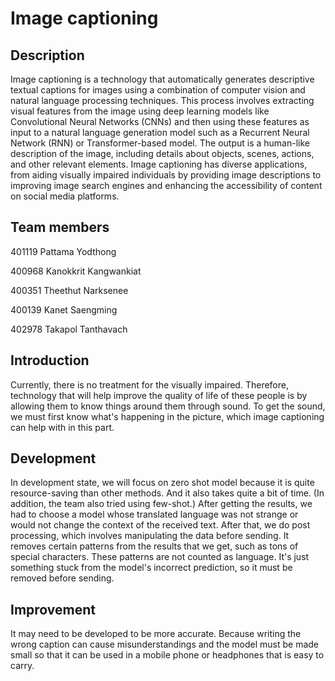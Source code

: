 # Image captioning

## Description

Image captioning is a technology that automatically generates descriptive textual captions for images using a combination of computer vision and natural language processing techniques. This process involves extracting visual features from the image using deep learning models like Convolutional Neural Networks (CNNs) and then using these features as input to a natural language generation model such as a Recurrent Neural Network (RNN) or Transformer-based model. The output is a human-like description of the image, including details about objects, scenes, actions, and other relevant elements. Image captioning has diverse applications, from aiding visually impaired individuals by providing image descriptions to improving image search engines and enhancing the accessibility of content on social media platforms.

## Team members

401119 Pattama Yodthong

400968 Kanokkrit Kangwankiat

400351 Theethut Narksenee

400139 Kanet Saengming

402978 Takapol Tanthavach

## Introduction

Currently, there is no treatment for the visually impaired. Therefore, technology that will help improve the quality of life of these people is by allowing them to know things around them through sound. To get the sound, we must first know what's happening in the picture, which image captioning can help with in this part.

## Development

In development state, we will focus on zero shot model because it is quite resource-saving than other methods. And it also takes quite a bit of time. (In addition, the team also tried using few-shot.) After getting the results, we had to choose a model whose translated language was not strange or would not change the context of the received text.
After that, we do post processing, which involves manipulating the data before sending. It removes certain patterns from the results that we get, such as tons of special characters. These patterns are not counted as language. It's just something stuck from the model's incorrect prediction, so it must be removed before sending.

## Improvement

It may need to be developed to be more accurate. Because writing the wrong caption can cause misunderstandings and the model must be made small so that it can be used in a mobile phone or headphones that is easy to carry.

